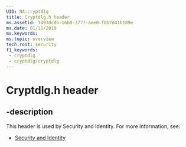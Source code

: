 ```yaml
---
UID: NA:cryptdlg
title: Cryptdlg.h header
ms.assetid: 1493dcdb-16b0-3777-aee0-f8b7d41b189e
ms.date: 01/11/2019
ms.keywords: 
ms.topic: overview
tech.root: security
f1_keywords:
 - cryptdlg
 - cryptdlg/cryptdlg
---
```


# Cryptdlg.h header


## -description

This header is used by Security and Identity. For more information, see:

- [Security and Identity](../_security/index.md)

